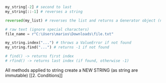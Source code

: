 ```python
my_string[-2] # second to last
my_string[::-1] # reverses a string
```
```python
reversed(my_list) # reverses the list and returns a Generator object (not a list)
```
```python
# raw text (ignore special characters)
file_name = r"C:\Users\marios\Downloads\file.txt" 
```
```python
my_string.index("...") # throws a ValueError if not found
my_string.find("...") # returns -1 if not found
```
```python
# find() -> returns first index
# rfind() -> returns last index (if found, otherwise -1)
```

All methods applied to string create a NEW STRING (as string are immutable) [[2. Conditions]]